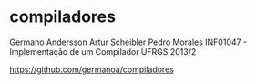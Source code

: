 compiladores
============
Germano Andersson
Artur Scheibler
Pedro Morales
INF01047 - Implementação de um Compilador
UFRGS 2013/2

https://github.com/germanoa/compiladores

